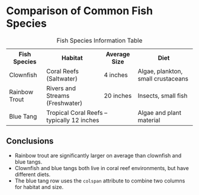 

<h1>Comparison of Common Fish Species</h1>

<table>
<caption>Fish Species Information Table</caption>
<tr>
<th>Fish Species</th>
<th>Habitat</th>
<th>Average Size</th>
<th>Diet</th>
</tr>
<tr>
<td>Clownfish</td>
<td>Coral Reefs (Saltwater)</td>
<td>4 inches</td>
<td>Algae, plankton, small crustaceans</td>
</tr>
<tr>
<td>Rainbow Trout</td>
<td>Rivers and Streams (Freshwater)</td>
<td>20 inches</td>
<td>Insects, small fish</td>
</tr>
<tr>
<td>Blue Tang</td>
<td colspan="2">Tropical Coral Reefs – typically 12 inches</td>
<td>Algae and plant material</td>
</tr>
</table>

<h2>Conclusions</h2>
<ul>
<li>Rainbow trout are significantly larger on average than clownfish and blue tangs.</li>
<li>Clownfish and blue tangs both live in coral reef environments, but have different diets.</li>
<li>The blue tang row uses the <code>colspan</code> attribute to combine two columns for habitat and size.</li>
</ul>

